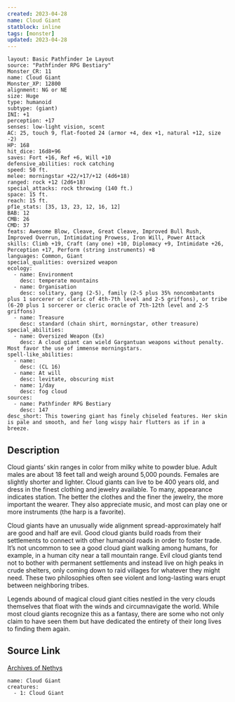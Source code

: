 ```yaml
---
created: 2023-04-28
name: Cloud Giant
statblock: inline
tags: [monster]
updated: 2023-04-28
---
```

```statblock
layout: Basic Pathfinder 1e Layout
source: "Pathfinder RPG Bestiary"
Monster_CR: 11
name: Cloud Giant
Monster_XP: 12800
alignment: NG or NE
size: Huge
type: humanoid
subtype: (giant)
INI: +1
perception: +17
senses: low-light vision, scent
AC: 25, touch 9, flat-footed 24 (armor +4, dex +1, natural +12, size -2)
HP: 168
hit_dice: 16d8+96
saves: Fort +16, Ref +6, Will +10
defensive_abilities: rock catching
speed: 50 ft.
melee: morningstar +22/+17/+12 (4d6+18)
ranged: rock +12 (2d6+18)
special_attacks: rock throwing (140 ft.)
space: 15 ft.
reach: 15 ft.
pf1e_stats: [35, 13, 23, 12, 16, 12]
BAB: 12
CMB: 26
CMD: 37
feats: Awesome Blow, Cleave, Great Cleave, Improved Bull Rush, Improved Overrun, Intimidating Prowess, Iron Will, Power Attack
skills: Climb +19, Craft (any one) +10, Diplomacy +9, Intimidate +26, Perception +17, Perform (string instruments) +8
languages: Common, Giant
special_qualities: oversized weapon
ecology:
  - name: Environment
    desc: temperate mountains
  - name: Organisation
    desc: solitary, gang (2-5), family (2-5 plus 35% noncombatants plus 1 sorcerer or cleric of 4th-7th level and 2-5 griffons), or tribe (6-20 plus 1 sorcerer or cleric oracle of 7th-12th level and 2-5 griffons)
  - name: Treasure
    desc: standard (chain shirt, morningstar, other treasure)
special_abilities:
  - name: Oversized Weapon (Ex)
    desc: A cloud giant can wield Gargantuan weapons without penalty. Most favor the use of immense morningstars.
spell-like_abilities:
  - name:
    desc: (CL 16)
  - name: At will
    desc: levitate, obscuring mist
  - name: 1/day
    desc: fog cloud
sources:
  - name: Pathfinder RPG Bestiary
    desc: 147
desc_short: This towering giant has finely chiseled features. Her skin is pale and smooth, and her long wispy hair flutters as if in a breeze.
```
## Description
Cloud giants’ skin ranges in color from milky white to powder blue. Adult males are about 18 feet tall and weigh around 5,000 pounds. Females are slightly shorter and lighter. Cloud giants can live to be 400 years old, and dress in the finest clothing and jewelry available. To many, appearance indicates station. The better the clothes and the finer the jewelry, the more important the wearer. They also appreciate music, and most can play one or more instruments (the harp is a favorite).

Cloud giants have an unusually wide alignment spread-approximately half are good and half are evil. Good cloud giants build roads from their settlements to connect with other humanoid roads in order to foster trade. It’s not uncommon to see a good cloud giant walking among humans, for example, in a human city near a tall mountain range. Evil cloud giants tend not to bother with permanent settlements and instead live on high peaks in crude shelters, only coming down to raid villages for whatever they might need. These two philosophies often see violent and long-lasting wars erupt between neighboring tribes.

Legends abound of magical cloud giant cities nestled in the very clouds themselves that float with the winds and circumnavigate the world. While most cloud giants recognize this as a fantasy, there are some who not only claim to have seen them but have dedicated the entirety of their long lives to finding them again.
## Source Link
[Archives of Nethys](https://aonprd.com/MonsterDisplay.aspx?ItemName=Cloud%20Giant)
```encounter-table
name: Cloud Giant
creatures:
  - 1: Cloud Giant
```
